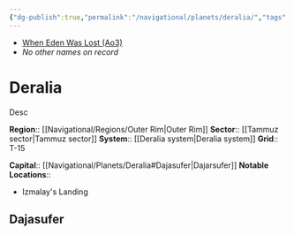 ```yaml
---
{"dg-publish":true,"permalink":"/navigational/planets/deralia/","tags":["map","planet","unfinished"],"noteIcon":"saber1"}
---
```


- [When Eden Was Lost (Ao3)](https://archiveofourown.org/works/19334440)
- *No other names on record*
# Deralia

Desc

**Region**::  [[Navigational/Regions/Outer Rim\|Outer Rim]]
**Sector**::  [[Tammuz sector\|Tammuz sector]]
**System**::  [[Deralia system\|Deralia system]]
**Grid**::  T-15

**Capital**::  [[Navigational/Planets/Deralia#Dajasufer\|Dajarsufer]]
**Notable Locations**::
- Izmalay's Landing

## Dajasufer
